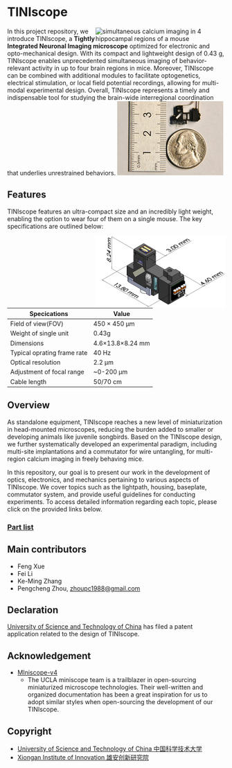# TINIscope 

<!-- **Tightly integrated neuronal imaging fluorescence microscope** -->

<!-- <img src="./assets/demo_video.gif" alt="animation of neural activity recorded in a mouse using the TINIscope" width="300" align="right" /> -->
<img src="./assets/tiniscope-4region-recording.gif" alt="simultaneous calcium imaging in 4 hippocampal regions of a mouse" width="300" align="right" />

In this project repository, we introduce TINIscope, a **Tightly Integrated Neuronal Imaging microscope** optimized for electronic and opto-mechanical design. With its compact and lightweight design of 0.43 g, TINIscope enables unprecedented simultaneous imaging of behavior-relevant activity in up to four brain regions in mice. Moreover, TINIscope can be combined with additional modules to facilitate optogenetics, electrical stimulation, or local field potential recordings, allowing for multi-modal experimental design. Overall, TINIscope represents a timely and indispensable tool for studying the brain-wide interregional coordination that underlies unrestrained behaviors.
![Alt text](assets/tiniscope_ruler.png)
<!-- ![Alt text](assets/tinsicope_miniscope.png) -->
<!-- <img src="./assets/tiniscope_ruler.png" height="150" align='right'> 
<!-- [!./assets/tiniscope_ruler.png](af) -->
<!-- <img src="./assets/TINIscope.png" height="150" aligh='right' >  -->
<!-- <img src="./assets/tiniscope_ruler.png" height="150" align='right'> --> 

## Features

TINIscope features an ultra-compact size and an incredibly light weight, enabling the option to wear four of them on a single mouse. The key specifications are outlined below:



<img src="assets/tiniscope.png" alt="dimension of one TINIscope" width="300" align="right" />


| Specications                | Value            |
| --------------------------- | ---------------- |
| Field of view(FOV)          | 450 × 450  μm    |
| Weight of single unit       | 0.43g            |
| Dimensions                  | 4.6×13.8×8.24 mm |
| Typical oprating frame rate | 40 Hz            |
| Optical resolution          | 2.2 μm           |
| Adjustment of focal range   | ~0-200 μm        |
| Cable length                | 50/70 cm         |




## Overview 
As standalone equipment, TINIscope reaches a new level of miniaturization in head-mounted microscopes, reducing the burden added to smaller or developing animals like juvenile songbirds. Based on the TINIscope design, we further systematically developed an experimental paradigm, including multi-site implantations and a commutator for wire untangling, for multi-region calcium imaging in freely behaving mice. 

In this repository, our goal is to present our work in the development of optics, electronics, and mechanics pertaining to various aspects of TINIscope. We cover topics such as the lightpath, housing, baseplate, commutator system, and provide useful guidelines for conducting experiments. To access detailed information regarding each topic, please click on the provided links below.
 
### [Part list](./TINIscope_Documents/PartList.md)

## Main contributors
* Feng Xue
* Fei Li 
* Ke-Ming Zhang 
* Pengcheng Zhou, zhoupc1988@gmail.com

## Declaration
[University of Science and Technology of China](https://www.ustc.edu.cn) has filed a patent application related to the design of TINIscope. 

## Acknowledgement 
* [MIniscope-v4](https://github.com/Aharoni-Lab/Miniscope-v4)
  * The UCLA miniscope team is a trailblazer in open-sourcing miniaturized microscope technologies. Their well-written and organized documentation has been a great inspiration for us to adopt similar styles when open-sourcing the development of our TINIscope.

## Copyright
* [University of Science and Technology of China 中国科学技术大学](https://www.ustc.edu.cn)
* [Xiongan Institute of Innovation 雄安创新研究院](http://xii.ac.cn/)
